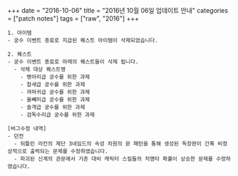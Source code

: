 +++
date = "2016-10-06"
title = "2016년 10월 06일 업데이트 안내"
categories = ["patch notes"]
tags = ["raw", "2016"]
+++

```
1. 아이템
- 궁수 이벤트 종료로 지급된 퀘스트 아이템이 삭제되었습니다.

2. 퀘스트
- 궁수 이벤트 종료로 아래의 퀘스트들이 삭제 됩니다.
  - 삭제 대상 퀘스트명
    - 병아리급 궁수를 위한 과제
    - 참새급 궁수를 위한 과제
    - 까마귀급 궁수를 위한 과제
    - 올빼미급 궁수를 위한 과제
    - 솔개급 궁수를 위한 과제
    - 검독수리급 궁수를 위한 과제

[버그수정 내역]
- 던전
  - 뒤틀린 라칸의 제단 3네임드의 속성 차원의 문 패턴을 통해 생성된 독장판이 간혹 비정상적으로 출력되는 문제를 수정하였습니다.
  - 파괴된 신계의 관문에서 기존 대비 캐릭터 스킬들의 치명타 확률이 상승한 문제를 수정하였습니다.
```
